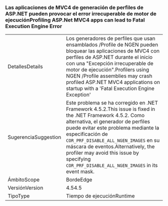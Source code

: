 ### <a name="profiling-aspnet-mvc4-apps-can-lead-to-fatal-execution-engine-error"></a><span data-ttu-id="e1cba-101">Las aplicaciones de MVC4 de generación de perfiles de ASP.NET pueden provocar el error irrecuperable de motor de ejecución</span><span class="sxs-lookup"><span data-stu-id="e1cba-101">Profiling ASP.Net MVC4 apps can lead to Fatal Execution Engine Error</span></span>

|   |   |
|---|---|
|<span data-ttu-id="e1cba-102">Detalles</span><span class="sxs-lookup"><span data-stu-id="e1cba-102">Details</span></span>|<span data-ttu-id="e1cba-103">Los generadores de perfiles que usan ensamblados /Profile de NGEN pueden bloquear las aplicaciones de MVC4 con perfiles de ASP.NET durante el inicio con una "Excepción irrecuperable de motor de ejecución".</span><span class="sxs-lookup"><span data-stu-id="e1cba-103">Profilers using NGEN /Profile assemblies may crash profiled ASP.NET MVC4 applications on startup with a 'Fatal Execution Engine Exception'</span></span>|
|<span data-ttu-id="e1cba-104">Sugerencia</span><span class="sxs-lookup"><span data-stu-id="e1cba-104">Suggestion</span></span>|<span data-ttu-id="e1cba-105">Este problema se ha corregido en .NET Framework 4.5.2.</span><span class="sxs-lookup"><span data-stu-id="e1cba-105">This issue is fixed in the .NET Framework 4.5.2.</span></span> <span data-ttu-id="e1cba-106">Como alternativa, el generador de perfiles puede evitar este problema mediante la especificación de <code>COR_PRF_DISABLE_ALL_NGEN_IMAGES</code> en su máscara de eventos.</span><span class="sxs-lookup"><span data-stu-id="e1cba-106">Alternatively, the profiler may avoid this issue by specifying <code>COR_PRF_DISABLE_ALL_NGEN_IMAGES</code> in its event mask.</span></span>|
|<span data-ttu-id="e1cba-107">Ámbito</span><span class="sxs-lookup"><span data-stu-id="e1cba-107">Scope</span></span>|<span data-ttu-id="e1cba-108">Borde</span><span class="sxs-lookup"><span data-stu-id="e1cba-108">Edge</span></span>|
|<span data-ttu-id="e1cba-109">Versión</span><span class="sxs-lookup"><span data-stu-id="e1cba-109">Version</span></span>|<span data-ttu-id="e1cba-110">4.5</span><span class="sxs-lookup"><span data-stu-id="e1cba-110">4.5</span></span>|
|<span data-ttu-id="e1cba-111">Tipo</span><span class="sxs-lookup"><span data-stu-id="e1cba-111">Type</span></span>|<span data-ttu-id="e1cba-112">Tiempo de ejecución</span><span class="sxs-lookup"><span data-stu-id="e1cba-112">Runtime</span></span>|

